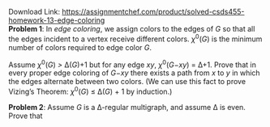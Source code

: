Download Link: https://assignmentchef.com/product/solved-csds455-homework-13-edge-coloring
<br>
<strong>Problem 1</strong>: In <em>edge coloring</em>, we assign colors to the edges of <em>G </em>so that all the edges incident to a vertex receive different colors. <em>χ</em><sup>0</sup>(<em>G</em>) is the minimum number of colors required to edge color <em>G</em>.

Assume <em>χ</em><sup>0</sup>(<em>G</em>) <em>&gt; </em>∆(<em>G</em>)+1 but for any edge <em>xy</em>, <em>χ</em><sup>0</sup>(<em>G</em>−<em>xy</em>) = ∆+1. Prove that in every proper edge coloring of <em>G</em>−<em>xy </em>there exists a path from <em>x </em>to <em>y </em>in which the edges alternate between two colors. (We can use this fact to prove Vizing’s Theorem: <em>χ</em><sup>0</sup>(<em>G</em>) ≤ ∆(<em>G</em>) + 1 by induction.)

<strong>Problem 2</strong>: Assume <em>G </em>is a ∆-regular multigraph, and assume ∆ is even. Prove that